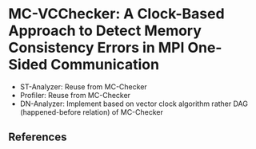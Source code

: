 # MC-VCChecker: A Clock-Based Approach to Detect Memory Consistency Errors in MPI One-Sided Communication
- ST-Analyzer: Reuse from MC-Checker
- Profiler: Reuse from MC-Checker
- DN-Analyzer: Implement based on vector clock algorithm rather DAG (happened-before relation) of MC-Checker
## References
